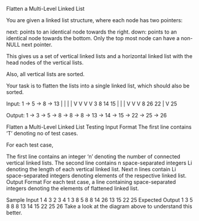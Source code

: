 Flatten a Multi-Level Linked List


You are given a linked list structure, where each node has two pointers:

next: points to an identical node towards the right.
down: points to an identical node towards the bottom.
Only the top most node can have a non-NULL next pointer.

This gives us a set of vertical linked lists and a horizontal linked list with the head nodes of the vertical lists.

Also, all vertical lists are sorted.

Your task is to flatten the lists into a single linked list, which should also be sorted.

Input:  1 -> 5 -> 8 -> 13
        |    |    |     |
        V    V    V     V
        3    8    14    15
        |         |     |
        V         V     V
        8         26    22
                        |
                        V
                        25

Output: 1 -> 3 -> 5 -> 8 -> 8 -> 8 -> 13 -> 14 -> 15 -> 22 -> 25 -> 26

Flatten a Multi-Level Linked List
Testing
Input Format
The first line contains ‘T’ denoting no of test cases.

For each test case,

The first line contains an integer ‘n’ denoting the number of connected vertical linked lists.
The second line contains n space-separated integers Li denoting the length of each vertical linked list.
Next n lines contain Li space-separated integers denoting elements of the respective linked list.
Output Format
For each test case, a line containing space-separated integers denoting the elements of flattened linked list.

Sample Input
1
4
3 2 3 4
1 3 8
5 8
8 14 26
13 15 22 25
Expected Output
1 3 5 8 8 8 13 14 15 22 25 26
Take a look at the diagram above to understand this better.